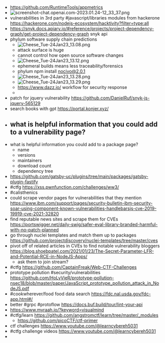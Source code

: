 - https://github.com/RuntimeTools/appmetrics
- ![screenshot-chat.openai.com-2023.01.24-12_33_37.png](../assets/screenshot-chat.openai.com-2023.01.24-12_33_37_1674592435516_0.png)
- vulnerabilities in 3rd party #javascript/libraries modules from hackerone https://hackerone.com/nodejs-ecosystem/hacktivity?filter=type:all
- https://snyk.docs.apiary.io/#reference/projects/project-dependency-graph/get-project-dependency-graph snyk api
- phylum software supply chain predictions
	- ![Cheese_Tue-24Jan23_13.08.png](../assets/Cheese_Tue-24Jan23_13.08_1674594519458_0.png)
	- attack surface is huge
	- cannot control how open source software changes
	- ![Cheese_Tue-24Jan23_13.12.png](../assets/Cheese_Tue-24Jan23_13.12_1674594769267_0.png)
	- ephemeral builds means less traceability/forensics
	- phylum npm install nocivo@2.0.1
	- ![Cheese_Tue-24Jan23_13.28.png](../assets/Cheese_Tue-24Jan23_13.28_1674595712433_0.png)
	- ![Cheese_Tue-24Jan23_13.29.png](../assets/Cheese_Tue-24Jan23_13.29_1674595807934_0.png)
	- https://www.dazz.io/ workflow for security response
	-
- patch for jquery vulnerability https://github.com/DanielRuf/snyk-js-jquery-565129
- search books with gpt https://portal.konjer.xyz/
- what is helpful information that you could add to a vulnerability page?
	-
- what is helpful information you could add to a package page?
	- name
	- versions
	- maintainers
	- download count
	- dependency tree
- https://github.com/gatsby-uc/plugins/tree/main/packages/gatsby-plugin-fastify
- #ctfg https://xss.pwnfunction.com/challenges/ww3/
- #calisthenics
- could scrape vendor pages for vulnerabilities that they mention https://www.ibm.com/support/pages/security-bulletin-ibm-security-soar-using-component-known-vulnerabilities-handlebarsjs-cve-2019-19919-cve-2021-32820
- find reputable news sites and scrape them for CVEs https://portswigger.net/daily-swig/safer-eval-library-branded-harmful-with-no-patch-planned
- go through nuclei templates and match them up to packages https://github.com/projectdiscovery/nuclei-templates/tree/master/cves
- pivot off of related articles in CVEs to find notable vulnerability bloggers https://blog.shoebpatel.com/2021/01/23/The-Secret-Parameter-LFR-and-Potential-RCE-in-NodeJS-Apps/
	- ask them to join stream?
- #ctfg https://github.com/CaptainFreak/Web-CTF-Challenges
- prototype pollution #security/vulnerabilities https://github.com/HoLyVieR/prototype-pollution-nsec18/blob/master/paper/JavaScript_prototype_pollution_attack_in_NodeJS.pdf
- #cookwherever/food food data search https://fdc.nal.usda.gov/fdc-app.html#/
- better #grpc #protoflow https://docs.buf.build/tour/lint-your-api
- https://www.myraah.io/?keyword=visualmind
- #ctfg/learn https://github.com/angstromctf/learn/tree/master/_modules
	- https://github.com/picoCTF/ctf-primer
- ctf challenges https://www.youtube.com/@learncybereh5031
- #ctfg challenge videos https://www.youtube.com/@learncybereh5031
-